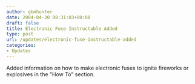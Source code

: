 ```yaml
---
author: gbmhunter
date: 2004-04-30 08:31:03+00:00
draft: false
title: Electronic Fuse Instructable Added
type: post
url: /updates/electronic-fuse-instructable-added
categories:
- Updates
---
```


Added information on how to make electronic fuses to ignite fireworks or explosives in the "How To" section.
